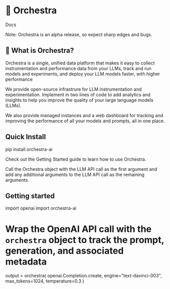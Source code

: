 # 🎼 Orchestra

Docs

Note: Orchestra is an alpha release, so expect sharp edges and bugs.

## 🧩 What is Orchestra?

Orchestra is a single, unified data platform that makes it easy to collect instrumentation and performance data from your LLMs, track and run models and experiments, and deploy your LLM models faster, with higher performance

We provide open-source infrastrure for LLM instrumentation and experimentation. Implement in two lines of code to add analytics and insights to help you improve the quality of your large language models (LLMs).

We also provide managed instances and a web dashboard for tracking and improving the performance of all your models and prompts, all in one place.

## Quick Install
pip install orchestra-ai

Check out the Getting Started guide to learn how to use Orchestra.

Call the Orchestra object with the LLM API call as the first argument and add any additional arguments to the LLM API call as the remaining arguments.

## Getting started

import openai
import orchestra-ai

# Wrap the OpenAI API call with the `orchestra` object to track the prompt, generation, and associated metadata
output = orchestra(
    openai.Completion.create,
    engine="text-davinci-003",
    max_tokens=1024,
    temperature=0.3
)